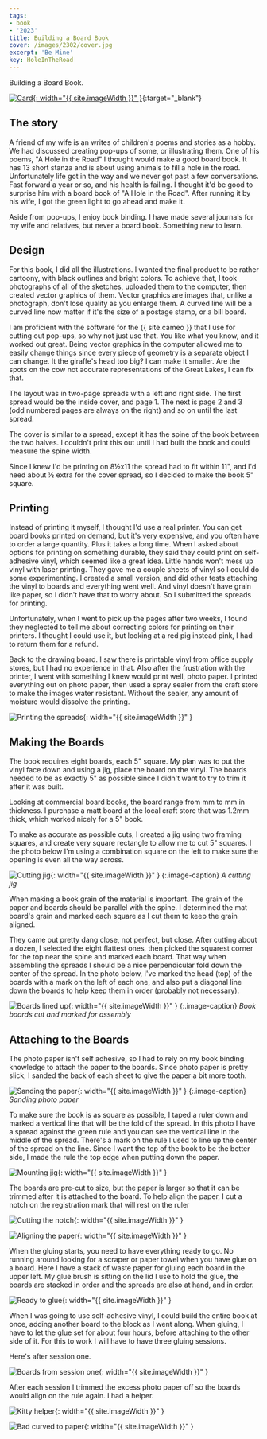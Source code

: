 ```yaml
---
tags:
- book
- '2023'
title: Building a Board Book
cover: /images/2302/cover.jpg
excerpt: 'Be Mine'
key: HoleInTheRoad
---
```

Building a Board Book.

[![Card]({{site.baseurl}}/images/2302/popup.gif){: width="{{ site.imageWidth }}" }](/images/2302/popup.gif "Click to replay in a new tab"){:target="_blank"}

## The story

A friend of my wife is an writes of children's poems and stories as a hobby. We had discussed creating pop-ups of some, or illustrating them. One of his poems, "A Hole in the Road" I thought would make a good board book. It has 13 short stanza and is about using animals to fill a hole in the road. Unfortunately life got in the way and we never got past a few conversations. Fast forward a year or so, and his health is failing. I thought it'd be good to surprise him with a board book of "A Hole in the Road". After running it by his wife, I got the green light to go ahead and make it.

Aside from pop-ups, I enjoy book binding. I have made several journals for my wife and relatives, but never a board book. Something new to learn.

## Design

For this book, I did all the illustrations. I wanted the final product to be rather cartoony, with black outlines and bright colors. To achieve that, I took photographs of all of the sketches, uploaded them to the computer, then created vector graphics of them. Vector graphics are images that, unlike a photograph, don't lose quality as you enlarge them. A curved line will be a curved line now matter if it's the size of a postage stamp, or a bill board.

I am proficient with the software for the {{ site.cameo }} that I use for cutting out pop-ups, so why not just use that. You like what you know, and it worked out great. Being vector graphics in the computer allowed me to easily change things since every piece of geometry is a separate object I can change. It the giraffe's head too big? I can make it smaller. Are the spots on the cow not accurate representations of the Great Lakes, I can fix that.

The layout was in two-page spreads with a left and right side. The first spread would be the inside cover, and page 1. The next is page 2 and 3 (odd numbered pages are always on the right) and so on until the last spread.

The cover is similar to a spread, except it has the spine of the book between the two halves. I couldn't print this out until I had built the book and could measure the spine width.

Since I knew I'd be printing on 8&frac12;x11 the spread had to fit within 11", and I'd need about &frac12; extra for the cover spread, so I decided to make the book 5" square.

## Printing

Instead of printing it myself, I thought I'd use a real printer. You can get board books printed on demand, but it's very expensive, and you often have to order a large quantity. Plus it takes a long time. When I asked about options for printing on something durable, they said they could print on self-adhesive vinyl, which seemed like a great idea. Little hands won't mess up vinyl with laser printing. They gave me a couple sheets of vinyl so I could do some experimenting. I created a small version, and did other tests attaching the vinyl to boards and everything went well. And vinyl doesn't have grain like paper, so I didn't have that to worry about. So I submitted the spreads for printing.

Unfortunately, when I went to pick up the pages after two weeks, I found they neglected to tell me about correcting colors for printing on their printers. I thought I could use it, but looking at a red pig instead pink, I had to return them for a refund.

Back to the drawing board. I saw there is printable vinyl from office supply stores, but I had no experience in that. Also after the frustration with the printer, I went with something I knew would print well, photo paper. I printed everything out on photo paper, then used a spray sealer from the craft store to make the images water resistant. Without the sealer, any amount of moisture would dissolve the printing.

![Printing the spreads](/images/hole-in-the-road/20230204_131841.jpg){: width="{{ site.imageWidth }}" }

## Making the Boards

The book requires eight boards, each 5" square. My plan was to put the vinyl face down and using a jig, place the board on the vinyl. The boards needed to be as exactly 5" as possible since I didn't want to try to trim it after it was built.

Looking at commercial board books, the board range from mm to mm in thickness. I purchase a matt board at the local craft store that was 1.2mm thick, which worked nicely for a 5" book.

To make as accurate as possible cuts, I created a jig using two framing squares, and create very square rectangle to allow me to cut 5" squares. I the photo below I'm using a combination square on the left to make sure the opening is even all the way across.

![Cutting jig](/images/hole-in-the-road/20230128_132734.jpg){: width="{{ site.imageWidth }}" }
{:.image-caption}
*A cutting jig*

When making a book grain of the material is important. The grain of the paper and boards should be parallel with the spine. I determined the mat board's grain and marked each square as I cut them to keep the grain aligned.

They came out pretty dang close, not perfect, but close. After cutting about a dozen, I selected the eight flattest ones, then picked the squarest corner for the top near the spine and marked each board. That way when assembling the spreads I should be a nice perpendicular fold down the center of the spread. In the photo below, I've marked the head (top) of the boards with a mark on the left of each one, and also put a diagonal line down the boards to help keep them in order (probably not necessary).

![Boards lined up](/images/hole-in-the-road/20230204_133724.jpg){: width="{{ site.imageWidth }}" }
{:.image-caption}
*Book boards cut and marked for assembly*

## Attaching to the Boards

The photo paper isn't self adhesive, so I had to rely on my book binding knowledge to attach the paper to the boards. Since photo paper is pretty slick, I sanded the back of each sheet to give the paper a bit more tooth.

![Sanding the paper](/images/hole-in-the-road/20230204_132145.jpg){: width="{{ site.imageWidth }}" }
{:.image-caption}
*Sanding photo paper*

To make sure the book is as square as possible, I taped a ruler down and marked a vertical line that will be the fold of the spread. In this photo I have a spread against the green rule and you can see the vertical line in the middle of the spread. There's a mark on the rule I used to line up the center of the spread on the line. Since I want the top of the book to be the better side, I made the rule the top edge when putting down the paper.

![Mounting jig](/images/hole-in-the-road/20230204_133834.jpg){: width="{{ site.imageWidth }}" }

The boards are pre-cut to size, but the paper is larger so that it can be trimmed after it is attached to the board. To help align the paper, I cut a notch on the registration mark that will rest on the ruler

![Cutting the notch](/images/hole-in-the-road/20230205_123112.jpg){: width="{{ site.imageWidth }}" }

![Aligning the paper](/images/hole-in-the-road/20230204_133814.jpg){: width="{{ site.imageWidth }}" }

When the gluing starts, you need to have everything ready to go. No running around looking for a scraper or paper towel when you have glue on a board. Here I have a stack of waste paper for gluing each board in the upper left. My glue brush is sitting on the lid I use to hold the glue, the boards are stacked in order and the spreads are also at hand, and in order.

![Ready to glue](/images/hole-in-the-road/20230204_134244.jpg){: width="{{ site.imageWidth }}" }

When I was going to use self-adhesive vinyl, I could build the entire book at once, adding another board to the block as I went along. When gluing, I have to let the glue set for about four hours, before attaching to the other side of it. For this to work I will have to have three gluing sessions.

Here's after session one.

![Boards from session one](/images/hole-in-the-road/20230205_063437.jpg){: width="{{ site.imageWidth }}" }

After each session I trimmed the excess photo paper off so the boards would align on the rule again. I had a helper.

![Kitty helper](/images/hole-in-the-road/20230205_064140.jpg){: width="{{ site.imageWidth }}" }

![Bad curved to paper](/images/hole-in-the-road/20230205_070154.jpg){: width="{{ site.imageWidth }}" }